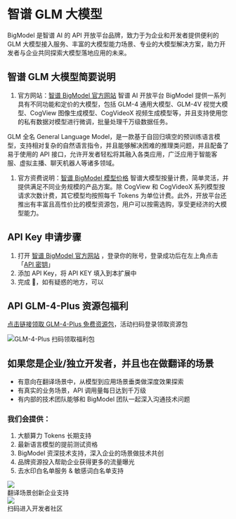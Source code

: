 # 智谱 GLM 大模型

BigModel 是智谱 AI 的 API 开放平台品牌，致力于为企业和开发者提供便利的 GLM 大模型接入服务、丰富的大模型能力场景、专业的大模型解决方案，助力开发者与企业共同探索大模型落地应用的未来。

## 智谱 GLM 大模型简要说明

1. 官方网站：[智谱 BigModel 官方网站](https://bigmodel.cn/)
   智谱 AI 开放平台 BigModel 提供一系列具有不同功能和定价的大模型，包括 GLM-4 通用大模型、GLM-4V 视觉大模型、CogView 图像生成模型、CogVideoX 视频生成模型等，并且支持使用您的私有数据对模型进行微调，批量处理千万级数据任务。

GLM 全名 General Language Model，是一款基于自回归填空的预训练语言模型，支持相对复杂的自然语言指令，并且能够解决困难的推理类问题，并且配备了易于使用的 API 接口，允许开发者轻松将其融入各类应用，广泛应用于智能客服、虚拟主播、聊天机器人等诸多领域。

1. 官方资费说明：[智谱 BigModel 模型价格](https://bigmodel.cn/pricing)
   智谱大模型按量计费，简单灵活，并提供满足不同业务规模的产品方案。除 CogView 和 CogVideoX 系列模型按请求次数计费，其它模型均按照每千 Tokens 为单位计费。此外，开放平台还推出有丰富且高性价比的模型资源包，用户可以按需选购，享受更经济的大模型能力。

## API Key 申请步骤

1. 打开 [智谱 BigModel 官方网站](https://bigmodel.cn/) ，登录你的账号，登录成功后在左上角点击「[API 密钥](https://bigmodel.cn/usercenter/apikeys)」
2. 添加 API Key，将 API KEY 填入到本扩展中
3. 完成 🎉，如有疑惑的地方，可以

## API GLM-4-Plus 资源包福利

[点击链接领取 GLM-4-Plus 免费资源包](https://bigmodel.cn/tokenspropay?productIds=product-037&utm_source=Growth&utm_medium=Wechat&utm_term=Immersive_Translate&utm_content=Package&utm_campaign=Platform_Ops&_channel_track_key=YneQApUx)，活动扫码登录领取资源包

![GLM-4-Plus 扫码领取福利包](https://s.immersivetranslate.com/assets/r2-uploads/GKJeIX_GkCVcHG7Y.png)

## 如果您是企业/独立开发者，并且也在做翻译的场景

- 有意向在翻译场景中，从模型到应用场景垂类做深度效果探索
- 有真实的业务场景，API 调用量每日达到千万级
- 有内部的技术团队能够和 BigModel 团队一起深入沟通技术问题

### 我们会提供：

1. 大额算力 Tokens 长期支持
2. 最新语言模型的提前测试资格
3. BigModel 资深技术支持，深入企业的场景做技术共创
4. 品牌资源投入帮助企业获得更多的流量曝光
5. 去水印白名单服务 & 敏感词白名单支持

<div style={{textAlign:'center'}}>
<img src="https://s.immersivetranslate.com/assets/r2-uploads/7WyOUt1heGa4Sy3Q.png" style={{width:400}}/>
<br/>
翻译场景创新企业支持
</div>
<div style={{textAlign:'center'}}>
<img src="https://s.immersivetranslate.com/assets/r2-uploads/um7nQElm8EOOP-__.png" style={{width:400}}/>
<br/>
扫码进入开发者社区
</div>
